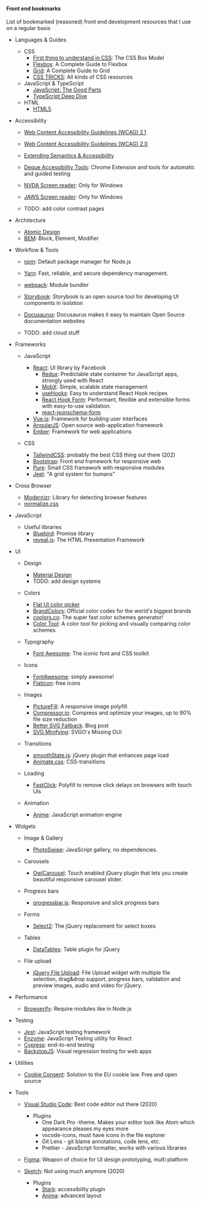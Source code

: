 #### Front end bookmarks ####
List of bookmarked (reasoned) front end development resources that I use on a regular basis

+ Languages & Guides
  + CSS
    + [First thing to understand in CSS](https://css-tricks.com/the-css-box-model/): The CSS Box Model
    + [Flexbox](https://css-tricks.com/snippets/css/a-guide-to-flexbox/): A Complete Guide to Flexbox
    + [Grid](https://css-tricks.com/snippets/css/complete-guide-grid/): A Complete Guide to Grid
    + [CSS TRICKS](https://css-tricks.com/): All kinds of CSS resources
  + JavaScript & TypeScript
    + [JavaScript: The Good Parts](http://bdcampbell.net/javascript/book/javascript_the_good_parts.pdf)
    + [TypeScript Deep Dive](https://basarat.gitbook.io/typescript/getting-started)
  + HTML
    + [HTML5](https://developer.mozilla.org/en/docs/Web/Guide/HTML/HTML5)
  
+ Accessibility
  + [Web Content Accessibility Guidelines (WCAG) 2.1](https://www.w3.org/TR/WCAG21/)
  + [Web Content Accessibility Guidelines (WCAG) 2.0](https://www.w3.org/TR/WCAG20/)
  + [Extending Semantics & Accessibility](http://learn.shayhowe.com/advanced-html-css/semantics-accessibility/)
  + [Deque Accessibility Tools](https://www.deque.com/axe/): Chrome Extension and tools for automatic and guided testing
  + [NVDA Screen reader](https://www.nvaccess.org/download/): Only for Windows
  + [JAWS Screen reader](https://support.freedomscientific.com/Downloads/JAWS): Only for Windows
  
  + TODO: add color contrast pages

  
+ Architecture
  + [Atomic Design](http://bradfrost.com/blog/post/atomic-web-design/)
  + [BEM](https://en.bem.info/): Block, Element, Modifier

+ Workflow & Tools 

  + [npm](https://www.npmjs.com/): Default package manager for Node.js
  + [Yarn](https://yarnpkg.com/): Fast, reliable, and secure dependency management.
  + [webpack](https://webpack.github.io/): Module bundler
  
  + [Storybook](https://storybook.js.org/): Storybook is an open source tool for developing UI components in isolation
  + [Docusaurus](https://docusaurus.io/): Docusaurus makes it easy to maintain Open Source documentation websites
  
  
  + TODO: add cloud stuff

+ Frameworks

  + JavaScript
    + [React](https://facebook.github.io/react/): UI library by Facebook 
      + [Redux](http://redux.js.org/): Predictable state container for JavaScript apps, strongly used with React
      + [MobX](https://mobx.js.org/README.html): Simple, scalable state management
      + [useHooks](https://usehooks.com/): Easy to understand React Hook recipes
      + [React Hook Form](https://react-hook-form.com/): Performant, flexible and extensible forms with easy-to-use validation.
      + [react-jsonschema-form](https://github.com/rjsf-team/react-jsonschema-form)
    + [Vue.js](https://vuejs.org/): Framework for building user interfaces
    + [AngularJS](https://angularjs.org/): Open source web-application framework
    + [Ember](https://www.emberjs.com/): Framework for web applications
    
  + CSS
    + [TailwindCSS](https://tailwindcss.com/): probably the best CSS thing out there (202)
    + [Bootstrap](http://getbootstrap.com/): Front end framework for responsive web
    + [Pure](http://purecss.io/): Small CSS framework with responsive modules
    + [Jeet](http://jeet.gs/): "A grid system for humans"
    
+ Cross Browser
  + [Modernizr](https://modernizr.com/): Library for detecting browser features
  + [normalize.css](http://nicolasgallagher.com/about-normalize-css/)
  
+ JavaScript
  + Useful libraries
    + [Bluebird](http://bluebirdjs.com/docs/getting-started.html): Promise library
    + [reveal.js](https://github.com/hakimel/reveal.js): The HTML Presentation Framework
    
+ UI
  + Design
    + [Material Design](https://material.io/)
    + TODO: add design systems
    
  + Colors
    + [Flat UI color picker](http://bootflat.github.io/color-picker.html)
    + [BrandColors](http://brandcolors.net/): Official color codes for the world's biggest brands
    + [coolors.co](https://coolors.co/): The super fast color schemes generator!
    + [Color Tool](https://material.io/color/): A color tool for picking and visually comparing color schemes
    
  + Typography
    + [Font Awesome](https://fortawesome.github.io/Font-Awesome/): The iconic font and CSS toolkit
    
  + Icons
    + [FontAwesome](https://fontawesome.com/): simply awesome!
    + [Flaticon](http://www.flaticon.com/): free icons
    
  + Images
    + [PictureFill](https://scottjehl.github.io/picturefill/): A responsive image polyfill
    + [Compressor.io](https://compressor.io/): Compress and optimize your images, up to 90% file size reduction
    + [Better SVG Fallback](http://sarasoueidan.com/blog/svg-picture/): Blog post
    + [SVG Minifying](https://jakearchibald.github.io/svgomg/): SVGO's Missing GUI
    
  + Transitions
    + [smoothState.js](https://github.com/miguel-perez/smoothState.js): jQuery plugin that enhances page load
    + [Animate.css](https://daneden.github.io/animate.css/): CSS-transitions
    
  + Loading
    + [FastClick](https://github.com/ftlabs/fastclick): Polyfill to remove click delays on browsers with touch UIs
    
  + Animation
    + [Anime](http://animejs.com/): JavaScript animation engine
    
+ Widgets
  + Image & Gallery
    + [PhotoSwipe](http://photoswipe.com/): JavaScript gallery, no dependencies.

  + Carousels
    + [OwlCarousel](http://owlgraphic.com/owlcarousel/): Touch enabled jQuery plugin that lets you create beautiful responsive carousel slider.
    
  + Progress bars 
    + [progressbar.js](https://github.com/kimmobrunfeldt/progressbar.js): Responsive and slick progress bars
    
  + Forms
    + [Select2](https://select2.github.io/): The jQuery replacement for select boxes
    
  + Tables
    + [DataTables](https://datatables.net/): Table plugin for jQuery
    
  + File upload
    + [jQuery File Upload](http://blueimp.github.io/jQuery-File-Upload/): File Upload widget with multiple file selection, drag&drop support, progress bars, validation and preview images, audio and video for jQuery.
    
+ Performance
  + [Browserify](http://browserify.org/): Require modules like in Node.js
  
+ Testing
  + [Jest](https://facebook.github.io/jest/): JavaScript testing framework
  + [Enzyme](https://airbnb.io/enzyme/): JavaScript Testing utility for React
  + [Cypress](https://www.cypress.io/): end-to-end testing
  + [BackstopJS](https://garris.github.io/BackstopJS/): Visual regression testing for web apps

  
+ Utilities
  + [Cookie Consent](https://cookieconsent.insites.com/): Solution to the EU cookie law. Free and open source
  
+ Tools
  + [Visual Studio Code](https://code.visualstudio.com/): Best code editor out there (2020)
    + Plugins
      + One Dark Pro -theme. Makes your editor look like Atom which appearance pleases my eyes more
      + vscode-icons, must have icons in the file explorer
      + Git Lens - git blame annotations, code lens, etc.
      + Prettier - JavaScript formatter, works with various libraries
      
  + [Figma](https://www.figma.com/files/recent): Weapon of choice for UI design prototyping, multi platform
  + [Sketch](https://www.sketch.com/): Not using much anymore (2020)
    + Plugins
      + [Stark](https://getstark.co/): accessibility plugin
      + [Anima](https://www.animaapp.com/): advanced layout
  

      
  


